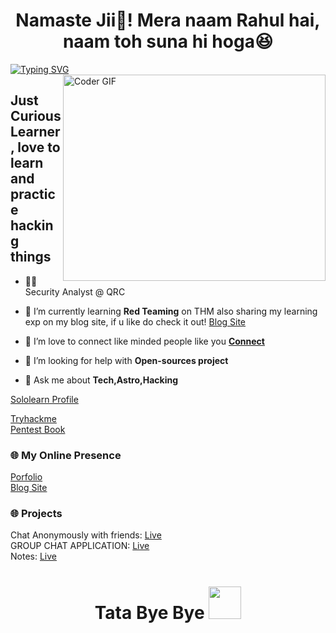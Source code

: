 <h1 align="center">Namaste Jii🙏! Mera naam Rahul hai, naam toh suna hi hoga😆</h1>


[![Typing SVG](https://readme-typing-svg.herokuapp.com?font=Ubuntu&color=%2336BCF7&vCenter=true&height=35&lines=%23+whoami;%E2%9C%93+Web+Developer;%E2%9C%93+Pentester;%E2%9C%93+CTF+Player+;%E2%9C%93++;%E2%9C%93++)](https://git.io/typing-svg)
<img align="right" src="https://github.com/rajaprerak/rajaprerak/blob/master/developer.gif" alt="Coder GIF" width="420" height="330">


Just Curious Learner, love to learn and practice hacking things
-------------------------------------------------------------------------------------------------------------------------------------------------------------------------------
-  🐱‍👤Security Analyst @ QRC
- 🔭 I’m currently learning **Red Teaming** on THM also sharing my learning exp on my blog site, if u like do check it out! [Blog Site](https://sarsolutionz.blogspot.com/)
- 🤝 I’m love to connect like minded people like you **[Connect](https://www.linkedin.com/in/Rahul-Thakur7/)<br>**

- 🤝 I’m looking for help with **Open-sources project**

- 💬 Ask me about **Tech,Astro,Hacking**

[Sololearn Profile](https://www.sololearn.com/profile/17762612)<br>

[Tryhackme](https://tryhackme.com/p/Thehackr)<br>
[Pentest Book](https://edu.anarcho-copy.org/Against%20Security%20&%20%20Self%20Security/Practical%20Web%20Penetration%20Testing.pdf)<br>

### 🌐  My Online Presence
[Porfolio](https://thehackr.netlify.app/)<br>
[Blog Site](https://sarsolutionz.blogspot.com/)<br>

### 🌐 Projects
Chat Anonymously with friends: [Live](https://network-webapplication.herokuapp.com/)<br>
GROUP CHAT APPLICATION: [Live](https://friends-grp.herokuapp.com/index.html)<br>
Notes: [Live](https://www.notion.so/Ethical-hacking-and-Penetration-testing-4f32229f0c6f4911beae68b1a758ebf6)<br>

<!-- 
<p><img align="left" src="https://github-readme-stats.vercel.app/api/top-langs?username=rahul-thakur7&show_icons=true&locale=en&layout=compact" alt="rahul-thakur7" /></p> -->

<!-- <p>&nbsp;<img align="center" src="https://github-readme-stats.vercel.app/api?username=rahul-thakur7&show_icons=true&locale=en" alt="rahul-thakur7" /></p> -->
<!-- 
<p><img align="center" src="https://github-readme-streak-stats.herokuapp.com/?user=rahul-thakur7&" alt="rahul-thakur7" /></p> -->

<h1 align="center">Tata Bye Bye  <img src="https://media.giphy.com/media/hvRJCLFzcasrR4ia7z/giphy.gif" width="52px"> 
